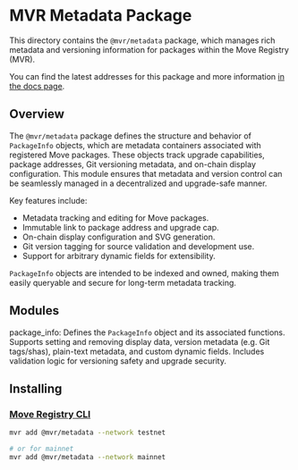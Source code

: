 # MVR Metadata Package

This directory contains the `@mvr/metadata` package, which manages rich metadata and versioning information for packages within the Move Registry (MVR).

You can find the latest addresses for this package and more information [in the docs page](https://docs.suins.io/move-registry).

## Overview

The `@mvr/metadata` package defines the structure and behavior of `PackageInfo` objects, which are metadata containers associated with registered Move packages. These objects track upgrade capabilities, package addresses, Git versioning metadata, and on-chain display configuration. This module ensures that metadata and version control can be seamlessly managed in a decentralized and upgrade-safe manner.

Key features include:

-   Metadata tracking and editing for Move packages.
-   Immutable link to package address and upgrade cap.
-   On-chain display configuration and SVG generation.
-   Git version tagging for source validation and development use.
-   Support for arbitrary dynamic fields for extensibility.

`PackageInfo` objects are intended to be indexed and owned, making them easily queryable and secure for long-term metadata tracking.

## Modules

package_info: Defines the `PackageInfo` object and its associated functions. Supports setting and removing display data, version metadata (e.g. Git tags/shas), plain-text metadata, and custom dynamic fields. Includes validation logic for versioning safety and upgrade security.

## Installing

### [Move Registry CLI](https://docs.mvr.app/move-registry)

```bash
mvr add @mvr/metadata --network testnet

# or for mainnet
mvr add @mvr/metadata --network mainnet
```
